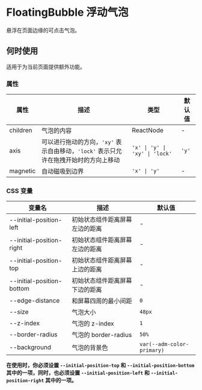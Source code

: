 # FloatingBubble 浮动气泡 <Experimental></Experimental>

悬浮在页面边缘的可点击气泡。

## 何时使用

适用于为当前页面提供额外功能。

<code src="./demos/demo1.tsx"></code>

<code src="./demos/demo2.tsx"></code>

<code src="./demos/demo3.tsx"></code>

### 属性

| 属性     | 描述                                                                                 | 类型                           | 默认值 |
| -------- | ------------------------------------------------------------------------------------ | ------------------------------ | ------ |
| children | 气泡的内容                                                                           | ReactNode                      | -      |
| axis     | 可以进行拖动的方向，`'xy'` 表示自由移动，`'lock'` 表示只允许在拖拽开始时的方向上移动 | `'x' \| 'y' \| 'xy' \| 'lock'` | `'y'`  |
| magnetic | 自动磁吸到边界                                                                       | `'x' \| 'y'`                   | -      |

### CSS 变量

| 变量名                    | 描述                           | 默认值                     |
| ------------------------- | ------------------------------ | -------------------------- |
| --initial-position-left   | 初始状态组件距离屏幕左边的距离 | -                          |
| --initial-position-right  | 初始状态组件距离屏幕左边的距离 | -                          |
| --initial-position-top    | 初始状态组件距离屏幕上边的距离 | -                          |
| --initial-position-bottom | 初始状态组件距离屏幕下边的距离 | -                          |
| --edge-distance           | 和屏幕四周的最小间距           | `0`                        |
| --size                    | 气泡大小                       | `48px`                     |
| --z-index                 | 气泡的 z-index                 | `1`                        |
| --border-radius           | 气泡的 border-radius           | `50%`                      |
| --background              | 气泡的背景色                   | `var(--adm-color-primary)` |

**在使用时，你必须设置 `--initial-position-top` 和 `--initial-position-bottom` 其中的一项，同时，也必须设置 `--initial-position-left` 和 `--initial-position-right` 其中的一项。**
